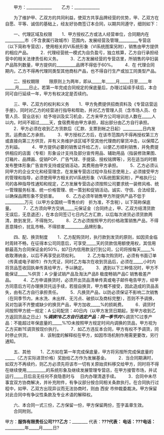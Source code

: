 
 


　　甲方：_____________
　　乙方：_____________


　　为了维护甲、乙双方的共同利益，使双方共享品牌经营的优势，甲、乙双方在自愿、平等、诚信的基础上，经友好协商签订本合同，以期共同遵守，细则如下：


　　一、代理区域及权限
　　1．甲方授权乙方或法人经营单位，合同期内在__________市（不含隶属行政城市）范围内，发展经营及管理__________专营店（以下简称专营店），使用相关的VI系统形象（VI系统图案另附），销售由甲方提供的相应产品。
　　2．代理经营统一模式为自负盈亏，独立核算，乙方自行承担经营中的相关法律责任和义务。
　　3．乙方发展经营的专营店里，所销售的孕妇装产品陈列数量，甲方提供的__________品牌不得低于60%。
　　4．在
代理合同
期内，乙方不得再代理同类型其他商标产品，也不得自行生产或加工同类型产品。


　　二、授权期限
　　限原则上为两年，即从_____年_____月_____日至_____年_____月_____日止。若第一年完成合同规定的保底量后，办理过延续手续后，本合同可自行延续一年，甲方有权决定是否续约。


　　三、甲、乙双方的权利和义务
　　1．甲方免费提供招商资料及《专营店营运手册》，同时对乙方的经营进行指导和帮助，并对乙方管理人员（含市场人员、仓管人员、营业店长）给予培训及实习机会，乙方来甲方公司培训总人数在_____人以内，时间不超过_____天，食宿费用由甲方承担，超出部分由乙方自行承担。
　　2．甲方必须在收到乙方货款后（汇款、支票到帐之日起）__________日内发货。运费由乙方承担。
　　3．甲方授权乙方后，在该市范围内不得再授权第三方或直接向第三方供货，并有义务维护该区域不受其他代理商的窜货冲击，以保障乙方利益。
　　4．甲方提供必要的销售证件给乙方，以便乙方顺利销售，并免费提供相应的店面（专柜）形象设计支持及部分宣传用品、辅助用品（指装修效果图、灯箱片、品牌画、促销POP、广告气球、手提袋、授权铭牌等），另在适当的时期发布整体形象广告宣传支持或促销活动，其费用由甲方承担。
　　5．乙方必须认同甲方的企业文化和经营理念，在发展专营店过程中及标志使用上，必须接受甲方的管理和指导，必须使用甲方相关的VI系统形象（VI系统图案另附），严格执行公司的各种指导性通知和规定，乙方发展专营店必须按照公司要求统一装修风格、统一管理服务标准、统一价格管理、统一策划和促销活动。诚实、守信、合法经营，以确保品牌形象不受损害。
　　6．乙方必须年销售甲方所提供产品不低于__________万元（以甲方全国统一零售价的　折为准，不含税），以下简称保底量。
　　7．乙方须向甲方交纳_____元保证金（合同终止，甲、乙双方结清货款无误后，无息退还），在本合同签订七日内乙方汇款，以后每次进货必须货款两清，款到发货，不得拖欠。
　　8．乙方必须按照甲方的价格政策销售产品，不得恶意降价，扰乱市畅，不得损害__________品牌形象。


　　四、配、换货制度
　　1．乙方配购货时，执行款到发货的原则，如因资金临时周转不畅，在征得本公司同意后，可享受_____天的货款信用额使用权，其信用额最高为合同保证金的50%，如7日内信用款没打到公司，公司将按每天_____%收取滞纳金，以后不再享受此项权利。
　　2. 乙方每次购货时，必须有书面订单（传真或电子邮件）作为凭证，同时乙方每次在收到货品后，必须在_____小时内将货品签收回执单传真给甲方，予以确定。
　　3．遇到以下三种情况时，甲方不能保证_____%供货：A 少量试销产品及淘汰产品B 极度畅销产品C 销售极差产品。
　　4．乙方申请换货时，必须开出货品清单传真或电子邮件电告甲方，经甲方同意后方可办理换货托运手续，若擅自换货，甲方概不接受，因此造成的货品丢失，由有乙方自行承担责任。
　　5．凡换货产品，以防必须保证不影响二次销售（在同季节内，未水洗、未出样、无污点、破损以及商标完整），否则不予调换，另对包装不齐整或缺少的换货产品，甲方加收_____%的损耗费。
　　6．调货时间按照甲方统一规定：A 公司配货：40日内（以甲方发货日期起，至甲方收到乙方返回货品之日止）_____%调换?B乙方自行选定产品：同一季节内_____%调货?C过季产品：不能超过年保底量的_____%?D未按照甲方规定时间内调换的货品，甲方视为乙方买断?E调货按现价执行。
　　7．如乙方违反本合同，甲方有权不予调货，同时停止供货。
　　8．该制度的解释权在甲方，如因市场机制作用需更要改，另行通知。


　　五、其他
　　1．乙方如在第一年完成保底量，甲方将另按所完成保底量的_____（乙方实际进货价格）奖励给乙方作为发展基金。
　　2．当合同期满时，如双方不再续约，则乙方必须先将该市一切有关原始资料移交给甲方，同时将不得在继续使用__________的系统形象及继续发展管理专营店，在甲方接管市场，并试运行_____日后且无任何不良隐患时与　 日内办理清退手续。
　　3．合同中未尽事宜双方协商解决，并补充附件，有争议部分按合同相关条款执行。在合同执行过程中，如甲、乙双方出现异议而无法协商时，则由
西安
市仲裁委裁决。甲方保留对此合同中有争议性条款及专业术语的解释权。


　　六、本合同一式三份，乙方保留一份，甲方保留两份，签字盖章生效。
　　合同附则。


甲方：____服饰有限责任公司???乙方：____________
代表：____________________???代表：____________
电话：____________________???电话：____________
__________年_____月_____日?                      
 


 

 
 
 
 
 
  


  
 

  


  


  
 
 
 
 

